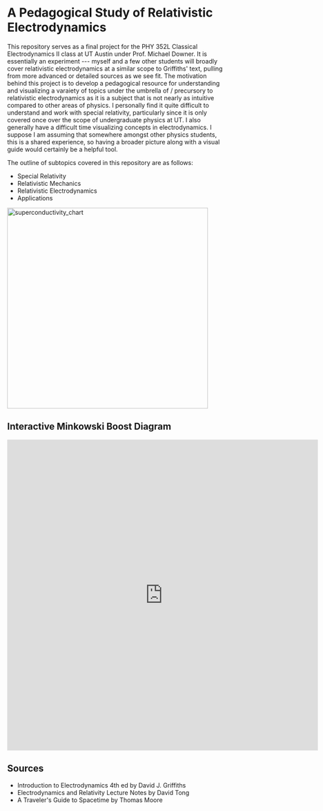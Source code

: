 ﻿# A Pedagogical Study of Relativistic Electrodynamics

 This repository serves as a final project for the PHY 352L Classical Electrodynamics II class at UT Austin under Prof. Michael Downer. It is essentially an experiment --- myself and a few other students will broadly cover relativistic electrodynamics at a similar scope to Griffiths' text, pulling from more advanced or detailed sources as we see fit. The motivation behind this project is to develop a pedagogical resource for understanding and visualizing a varaiety of topics under the umbrella of / precursory to relativistic electrodynamics as it is a subject that is not nearly as intuitive compared to other areas of physics. I personally find it quite difficult to understand and work with special relativity, particularly since it is only covered once over the scope of undergraduate physics at UT. I also generally have a difficult time visualizing concepts in electrodynamics. I suppose I am assuming that somewhere amongst other physics students, this is a shared experience, so having a broader picture along with a visual guide would certainly be a helpful tool. 

 The outline of subtopics covered in this repository are as follows:

 - Special Relativity
 - Relativistic Mechanics
 - Relativistic Electrodynamics
 - Applications

<img width="465" alt="superconductivity_chart" src="https://github.com/amalbumbia/Electrodynamics_and_Relativity/blob/6469efaad1695ccf08ad28ccda9f46c75237aa13/applications/superconductivity_flowchart.png">

## Interactive Minkowski Boost Diagram

<p align="center">
  <iframe
    src="https://github.com/amalbumbia/Electrodynamics_and_Relativity/blob/main/minkowski_boost.html"
    width="720" height="720"
    frameborder="0"
    sandbox="allow-scripts allow-same-origin">
  </iframe>
</p>


## Sources

- Introduction to Electrodynamics 4th ed by David J. Griffiths
- Electrodynamics and Relativity Lecture Notes by David Tong
- A Traveler's Guide to Spacetime by Thomas Moore
